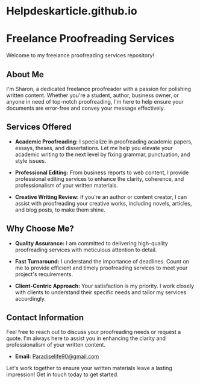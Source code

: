 # Helpdeskarticle.github.io
# Freelance Proofreading Services

Welcome to my freelance proofreading services repository! 

## About Me

I'm Sharon, a dedicated freelance proofreader with a passion for polishing written content. Whether you're a student, author, business owner, or anyone in need of top-notch proofreading, I'm here to help ensure your documents are error-free and convey your message effectively.

## Services Offered

- **Academic Proofreading:** I specialize in proofreading academic papers, essays, theses, and dissertations. Let me help you elevate your academic writing to the next level by fixing grammar, punctuation, and style issues.

- **Professional Editing:** From business reports to web content, I provide professional editing services to enhance the clarity, coherence, and professionalism of your written materials.

- **Creative Writing Review:** If you're an author or content creator, I can assist with proofreading your creative works, including novels, articles, and blog posts, to make them shine.

## Why Choose Me?

- **Quality Assurance:** I am committed to delivering high-quality proofreading services with meticulous attention to detail.

- **Fast Turnaround:** I understand the importance of deadlines. Count on me to provide efficient and timely proofreading services to meet your project's requirements.

- **Client-Centric Approach:** Your satisfaction is my priority. I work closely with clients to understand their specific needs and tailor my services accordingly.

## Contact Information

Feel free to reach out to discuss your proofreading needs or request a quote. I'm always here to assist you in enhancing the clarity and professionalism of your written content.

- **Email:** Paradiselife90@gmail.com



Let's work together to ensure your written materials leave a lasting impression! Get in touch today to get started.
